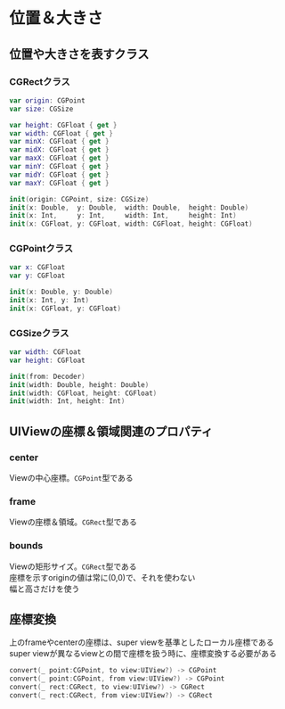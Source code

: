 # 位置＆大きさ

## 位置や大きさを表すクラス

### CGRectクラス

```swift
var origin: CGPoint
var size: CGSize

var height: CGFloat { get }
var width: CGFloat { get }
var minX: CGFloat { get }
var midX: CGFloat { get }
var maxX: CGFloat { get }
var minY: CGFloat { get }
var midY: CGFloat { get }
var maxY: CGFloat { get }
```

```swift
init(origin: CGPoint, size: CGSize)
init(x: Double,  y: Double,  width: Double,  height: Double)
init(x: Int,     y: Int,     width: Int,     height: Int)
init(x: CGFloat, y: CGFloat, width: CGFloat, height: CGFloat)
```

### CGPointクラス

```swift
var x: CGFloat
var y: CGFloat
```

```swift
init(x: Double, y: Double)
init(x: Int, y: Int)
init(x: CGFloat, y: CGFloat)
```

### CGSizeクラス

```swift
var width: CGFloat
var height: CGFloat
```

```swift
init(from: Decoder)
init(width: Double, height: Double)
init(width: CGFloat, height: CGFloat)
init(width: Int, height: Int)
```

## UIViewの座標＆領域関連のプロパティ

### center

Viewの中心座標。`CGPoint`型である

### frame

Viewの座標＆領域。`CGRect`型である

### bounds

Viewの矩形サイズ。`CGRect`型である  
座標を示すoriginの値は常に(0,0)で、それを使わない  
幅と高さだけを使う

## 座標変換

上のframeやcenterの座標は、super viewを基準としたローカル座標である  
super viewが異なるviewとの間で座標を扱う時に、座標変換する必要がある
```swift
convert(_ point:CGPoint, to view:UIView?) -> CGPoint
convert(_ point:CGPoint, from view:UIView?) -> CGPoint
convert(_ rect:CGRect, to view:UIView?) -> CGRect
convert(_ rect:CGRect, from view:UIView?) -> CGRect
```
